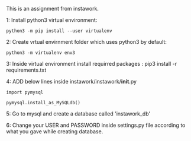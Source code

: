 This is an assignment from instawork.

1: Install python3 virtual environment:

	python3 -m pip install --user virtualenv

2: Create vrtual envirnment folder which uses python3 by default:

	python3 -m virtualenv env3

3: Inside virtual environment install requirred packages :
	pip3 install -r requirements.txt 


4: ADD below  lines inside instawork/instawork/__init__.py

	import pymysql

	pymysql.install_as_MySQLdb()

5: Go to mysql and create a database called 'instawork_db'

6: Change your USER and PASSWORD inside settings.py file according to what you gave while creating database.




